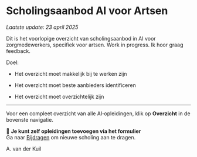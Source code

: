 # Scholingsaanbod AI voor Artsen

*Laatste update: 23 april 2025*



Dit is het voorlopige overzicht van scholingsaanbod in AI voor zorgmedewerkers, specifiek voor artsen.
Work in progress. Ik hoor graag feedback.

Doel:

- Het overzicht moet makkelijk bij te werken zijn
  
- Het overzicht moet beste aanbieders identificeren
  
- Het overzicht moet overzichtelijk zijn


---
Voor een compleet overzicht van alle AI‑opleidingen, klik op **Overzicht** in de bovenste navigatie.

📌 **Je kunt  zelf opleidingen toevoegen via het formulier**  
Ga naar [Bijdragen](bijdragen.md) om nieuwe scholing aan te dragen.





A. van der Kuil
